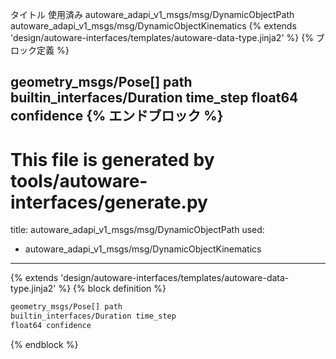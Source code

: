 タイトル	使用済み
autoware_adapi_v1_msgs/msg/DynamicObjectPath
autoware_adapi_v1_msgs/msg/DynamicObjectKinematics
{% extends 'design/autoware-interfaces/templates/autoware-data-type.jinja2' %} {% ブロック定義 %}

geometry_msgs/Pose[] path
builtin_interfaces/Duration time_step
float64 confidence
{% エンドブロック %}
---
# This file is generated by tools/autoware-interfaces/generate.py
title: autoware_adapi_v1_msgs/msg/DynamicObjectPath
used:
  - autoware_adapi_v1_msgs/msg/DynamicObjectKinematics
---

{% extends 'design/autoware-interfaces/templates/autoware-data-type.jinja2' %}
{% block definition %}

```txt
geometry_msgs/Pose[] path
builtin_interfaces/Duration time_step
float64 confidence
```

{% endblock %}
